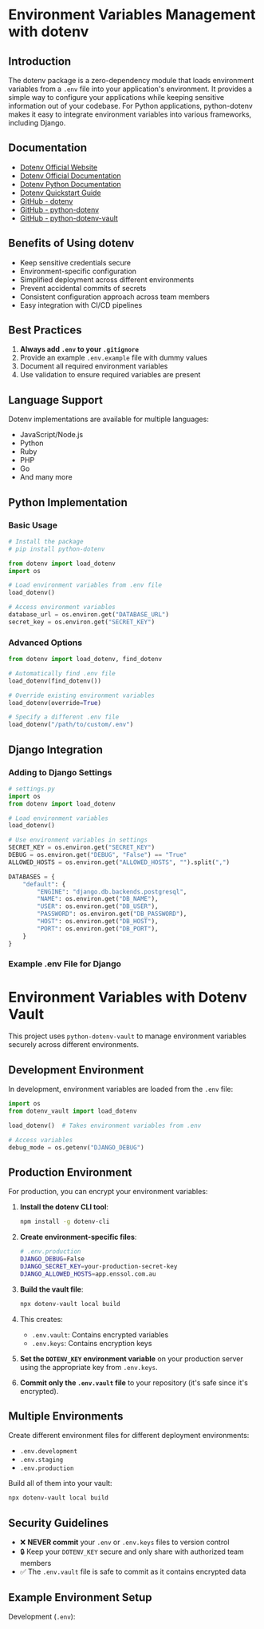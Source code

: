 # Environment Variables Management with dotenv

## Introduction
The dotenv package is a zero-dependency module that loads environment variables from a `.env` file into your application's environment. It provides a simple way to configure your applications while keeping sensitive information out of your codebase. For Python applications, python-dotenv makes it easy to integrate environment variables into various frameworks, including Django.

## Documentation
- [Dotenv Official Website](https://www.dotenv.org/)
- [Dotenv Official Documentation](https://www.dotenv.org/docs/)
- [Dotenv Python Documentation](https://www.dotenv.org/docs/languages/python)
- [Dotenv Quickstart Guide](https://www.dotenv.org/docs/quickstart)
- [GitHub - dotenv](https://github.com/motdotla/dotenv)
- [GitHub - python-dotenv](https://github.com/theskumar/python-dotenv)
- [GitHub - python-dotenv-vault](https://github.com/dotenv-org/python-dotenv-vault)

## Benefits of Using dotenv
- Keep sensitive credentials secure
- Environment-specific configuration
- Simplified deployment across different environments
- Prevent accidental commits of secrets
- Consistent configuration approach across team members
- Easy integration with CI/CD pipelines

## Best Practices
1. **Always add `.env` to your `.gitignore`**
2. Provide an example `.env.example` file with dummy values
3. Document all required environment variables
4. Use validation to ensure required variables are present

## Language Support
Dotenv implementations are available for multiple languages:
- JavaScript/Node.js
- Python
- Ruby
- PHP
- Go
- And many more

## Python Implementation

### Basic Usage
```python
# Install the package
# pip install python-dotenv

from dotenv import load_dotenv
import os

# Load environment variables from .env file
load_dotenv()

# Access environment variables
database_url = os.environ.get("DATABASE_URL")
secret_key = os.environ.get("SECRET_KEY")
```

### Advanced Options
```python
from dotenv import load_dotenv, find_dotenv

# Automatically find .env file
load_dotenv(find_dotenv())

# Override existing environment variables
load_dotenv(override=True)

# Specify a different .env file
load_dotenv("/path/to/custom/.env")
```

## Django Integration

### Adding to Django Settings
```python
# settings.py
import os
from dotenv import load_dotenv

# Load environment variables
load_dotenv()

# Use environment variables in settings
SECRET_KEY = os.environ.get("SECRET_KEY")
DEBUG = os.environ.get("DEBUG", "False") == "True"
ALLOWED_HOSTS = os.environ.get("ALLOWED_HOSTS", "").split(",")

DATABASES = {
    "default": {
        "ENGINE": "django.db.backends.postgresql",
        "NAME": os.environ.get("DB_NAME"),
        "USER": os.environ.get("DB_USER"),
        "PASSWORD": os.environ.get("DB_PASSWORD"),
        "HOST": os.environ.get("DB_HOST"),
        "PORT": os.environ.get("DB_PORT"),
    }
}
```

### Example .env File for Django

# Environment Variables with Dotenv Vault

This project uses `python-dotenv-vault` to manage environment variables securely across different environments.

## Development Environment

In development, environment variables are loaded from the `.env` file:

```python
import os
from dotenv_vault import load_dotenv

load_dotenv()  # Takes environment variables from .env

# Access variables
debug_mode = os.getenv("DJANGO_DEBUG")
```

## Production Environment

For production, you can encrypt your environment variables:

1. **Install the dotenv CLI tool**:
   ```bash
   npm install -g dotenv-cli
   ```

2. **Create environment-specific files**:
   ```bash
   # .env.production
   DJANGO_DEBUG=False
   DJANGO_SECRET_KEY=your-production-secret-key
   DJANGO_ALLOWED_HOSTS=app.enssol.com.au
   ```

3. **Build the vault file**:
   ```bash
   npx dotenv-vault local build
   ```

4. This creates:
   - `.env.vault`: Contains encrypted variables 
   - `.env.keys`: Contains encryption keys

5. **Set the `DOTENV_KEY` environment variable** on your production server using the appropriate key from `.env.keys`.

6. **Commit only the `.env.vault` file** to your repository (it's safe since it's encrypted).

## Multiple Environments

Create different environment files for different deployment environments:
- `.env.development`
- `.env.staging` 
- `.env.production`

Build all of them into your vault:
```bash
npx dotenv-vault local build
```

## Security Guidelines

- ❌ **NEVER commit** your `.env` or `.env.keys` files to version control
- 🔒 Keep your `DOTENV_KEY` secure and only share with authorized team members
- ✅ The `.env.vault` file is safe to commit as it contains encrypted data

## Example Environment Setup

Development (`.env`):
